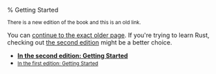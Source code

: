 % Getting Started

<small>There is a new edition of the book and this is an old link.</small>

You can [continue to the exact older page][1].
If you're trying to learn Rust, checking out [the second edition][2] might be a better choice.

* **[In the second edition: Getting Started][2]**
* <small>[In the first edition: Getting Started][1]</small>


[1]: first-edition/getting-started.html
[2]: second-edition/ch01-00-getting-started.html
